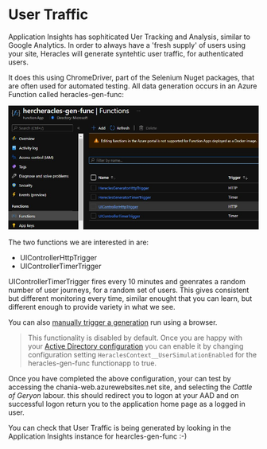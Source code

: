 # User Traffic

Application Insights has sophiticated Uer Tracking and Analysis, similar to Google Analytics.  In order to always have a 'fresh supply' of users using your site, Heracles will generate syntehtic user traffic, for authenticated users.

It does this using ChromeDriver, part of the Selenium Nuget packages, that are often used for automated testing.  All data generation occurs in an Azure Function called <your-alias>heracles-gen-func:
  
![a screenshot of a function app](../images/hercheracles-functionapp.jpg)

The two functions we are interested in are:

- UIControllerHttpTrigger
- UIControllerTimerTrigger

UIControllerTimerTrigger fires every 10 minutes and geenrates a random number of user journeys, for a random set of users.  This gives consistent but different monitoring every time, similar enought that you can learn, but different enough to provide variety in what we see.

You can also [manually trigger a generation](manually-trigger-generation.md) run using a browser.

> This functionality is disabled by default.  Once you are happy with your [Active Directory configuration](active-directory-configuration.md) you can enable it by changing configuration setting `HeraclesContext__UserSimulationEnabled` for the <your-alias>heracles-gen-func functionapp to true. 

Once you have completed the above configuration, your can test by accessing the <you-alias>chania-web.azurewebsites.net site, and selecting the *Cattle of Geryon* labour.  this should redirect you to logon at your AAD and on successful logon return you to the application home page as a logged in user.

You can check that User Traffic is being generated by looking in the Application Insights instance for <your-alias>hearcles-gen-func :-)
